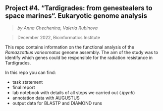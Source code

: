 ## Project #4. “Tardigrades: from genestealers to space marines“. Eukaryotic genome analysis

> *by Anna Chechenina, Valeria Rubinova*

> December 2022, Bioinformatics Institute

This repo contains information on the functional analysis of the *Ramazzottius varieornatus* genome assembly. The aim of the study was to identify which genes could be responsible for the radiation resistance in Tardigrades.

In this repo you can find:
* task statement 
* final report
* lab notebook with details of all steps we carried out (*.ipynb*)
* annotation data with AUGUSTUS
* output data for BLASTP and DIAMOND runs


